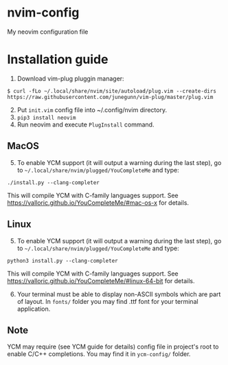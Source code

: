 # nvim-config
My neovim configuration file
# Installation guide
1. Download vim-plug pluggin manager:

`$ curl -fLo ~/.local/share/nvim/site/autoload/plug.vim --create-dirs https://raw.githubusercontent.com/junegunn/vim-plug/master/plug.vim`

2. Put `init.vim` config file into ~/.config/nvim directory.
3. `pip3 install neovim`
4. Run neovim and execute `PlugInstall` command.

## MacOS
5. To enable YCM support (it will output a warning during the last step), go to `~/.local/share/nvim/plugged/YouCompleteMe` and type:

`./install.py --clang-completer`

This will compile YCM with C-family languages support. See https://valloric.github.io/YouCompleteMe/#mac-os-x for details.

## Linux
5. To enable YCM support (it will output a warning during the last step), go to `~/.local/share/nvim/plugged/YouCompleteMe` and type:

`python3 install.py --clang-completer`

This will compile YCM with C-family languages support. See https://valloric.github.io/YouCompleteMe/#linux-64-bit for details.

6. Your terminal must be able to display non-ASCII symbols which are part of layout. In `fonts/` folder you may
find .ttf font for your terminal application.

## Note

YCM may require (see YCM guide for details) config file in project's root to enable C/C++ completions. You may find it in 
`ycm-config/` folder.
